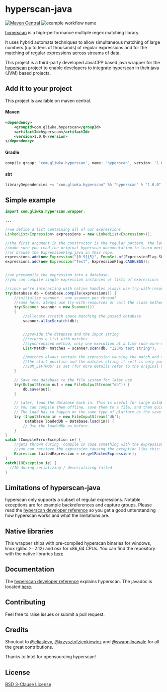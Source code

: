 # hyperscan-java
[![Maven Central](https://img.shields.io/maven-central/v/com.gliwka.hyperscan/hyperscan.svg?label=Maven%20Central)](http://search.maven.org/#search%7Cga%7C1%7Cg%3A%22com.gliwka.hyperscan%22%20a%3A%22hyperscan%22)
![example workflow name](https://github.com/gliwka/hyperscan-java/workflows/Java%20CI/badge.svg)



[hyperscan](https://github.com/intel/hyperscan) is a high-performance multiple regex matching library.

It uses hybrid automata techniques to allow simultaneous matching of large numbers (up to tens of thousands) of regular expressions and for the matching of regular expressions across streams of data.


This project is a third-party developed JavaCPP based java wrapper for the [hyperscan](https://github.com/intel/hyperscan) project to enable developers to integrate hyperscan in their java (JVM) based projects.

## Add it to your project
This project is available on maven central.

#### Maven
```xml
<dependency>
    <groupId>com.gliwka.hyperscan</groupId>
    <artifactId>hyperscan</artifactId>
    <version>1.0.0</version>
</dependency>
```

#### Gradle

```gradle
compile group: 'com.gliwka.hyperscan', name: 'hyperscan', version: '1.0.0'
```

#### sbt
```sbt
libraryDependencies += "com.gliwka.hyperscan" %% "hyperscan" % "1.0.0"
```

## Simple example
```java
import com.gliwka.hyperscan.wrapper;

...

//we define a list containing all of our expressions
LinkedList<Expression> expressions = new LinkedList<Expression>();

//the first argument in the constructor is the regular pattern, the latter one is a expression flag
//make sure you read the original hyperscan documentation to learn more about flags
//or browse the ExpressionFlag.java in this repo.
expressions.add(new Expression("[0-9]{5}", EnumSet.of(ExpressionFlag.SOM_LEFTMOST)));
expressions.add(new Expression("Test", ExpressionFlag.CASELESS));


//we precompile the expression into a database.
//you can compile single expression instances or lists of expressions

//since we're interacting with native handles always use try-with-resources or call the close method after use
try(Database db = Database.compile(expressions)) {
    //initialize scanner - one scanner per thread!
    //same here, always use try-with-resources or call the close method after use
    try(Scanner scanner = new Scanner())
    {
        //allocate scratch space matching the passed database
        scanner.allocScratch(db);


        //provide the database and the input string
        //returns a list with matches
        //synchronized method, only one execution at a time (use more scanner instances for multithreading)
        List<Match> matches = scanner.scan(db, "12345 test string");

        //matches always contain the expression causing the match and the end position of the match
        //the start position and the matches string it self is only part of a matach if the
        //SOM_LEFTMOST is set (for more details refer to the original hyperscan documentation)
    }

    // Save the database to the file system for later use
    try(OutputStream out = new FileOutputStream("db")) {
        db.save(out);
    }

    // Later, load the database back in. This is useful for large databases that take a long time to compile.
    // You can compile them offline, save them to a file, and then quickly load them in at runtime.
    // The load has to happen on the same type of platform as the save.
    try (InputStream in = new FileInputStream("db");
         Database loadedDb = Database.load(in)) {
        // Use the loadedDb as before.
    }
}
catch (CompileErrorException ce) {
    //gets thrown during  compile in case something with the expression is wrong
    //you can retrieve the expression causing the exception like this:
    Expression failedExpression = ce.getFailedExpression();
}
catch(IOException ie) {
  //IO during serializing / deserializing failed
}
```


## Limitations of hyperscan-java

hyperscan only supports a subset of regular expressions. Notable exceptions are for example backreferences and capture groups. Please read the [hyperscan developer reference](https://intel.github.io/hyperscan/dev-reference/) so you get a good unterstanding how hyperscan works and what the limitations are.

## Native libraries
This wrapper ships with pre-compiled hyperscan binaries for windows, linux (glibc >=2.12) and osx for x86_64 CPUs.
You can find the repository with the native libraries [here](https://github.com/gliwka/hyperscan-java-native)

## Documentation
The [hyperscan developer reference](https://intel.github.io/hyperscan/dev-reference/) explains hyperscan.
The javadoc is located [here](https://gliwka.github.io/hyperscan-java/).


## Contributing
 Feel free to raise issues or submit a pull request.

## Credits
Shoutout to [@eliaslevy](https://github.com/eliaslevy), [@krzysztofzienkiewicz](https://github.com/krzysztofzienkiewicz) and [@swapnilnawale](https://github.com/swapnilnawale) for all the great contributions.

Thanks to Intel for opensourcing hyperscan!

## License
[BSD 3-Clause License](LICENSE)

